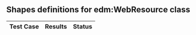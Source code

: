 
## Shapes definitions for edm:WebResource class

| Test Case | Results | Status |
| --- | --- | --- |
